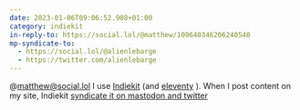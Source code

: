 ```yaml
---
date: 2023-01-06T09:06:52.908+01:00
category: indiekit
in-reply-to: https://social.lol/@matthew/109640346206240540
mp-syndicate-to:
  - https://social.lol/@alienlebarge
  - https://twitter.com/alienlebarge
---
```

@matthew@social.lol I use [Indiekit](https://getindiekit.com/) (and [eleventy](https://www.11ty.dev/) ). When I post content on my site, Indiekit [syndicate it on mastodon and twitter](https://getindiekit.com/plugins/syndicators)
